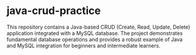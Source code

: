 # java-crud-practice
This repository contains a Java-based CRUD (Create, Read, Update, Delete) application integrated with a MySQL database. The project demonstrates fundamental database operations and provides a robust example of Java and MySQL integration for beginners and intermediate learners.
